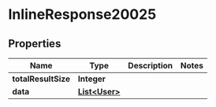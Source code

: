 

# InlineResponse20025

## Properties

Name | Type | Description | Notes
------------ | ------------- | ------------- | -------------
**totalResultSize** | **Integer** |  | 
**data** | [**List&lt;User&gt;**](User.md) |  | 



